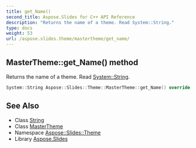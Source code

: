 ```yaml
---
title: get_Name()
second_title: Aspose.Slides for C++ API Reference
description: "Returns the name of a theme. Read System::String."
type: docs
weight: 53
url: /aspose.slides.theme/mastertheme/get_name/
---
```

## MasterTheme::get_Name() method


Returns the name of a theme. Read [System::String](../../../system/string/).

```cpp
System::String Aspose::Slides::Theme::MasterTheme::get_Name() override
```

## See Also

* Class [String](../../../system/string/)
* Class [MasterTheme](../)
* Namespace [Aspose::Slides::Theme](../../)
* Library [Aspose.Slides](../../../)